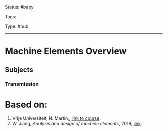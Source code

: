 Status: #baby

Tags: 

Type: #hub

---
# Machine Elements Overview


## Subjects
### Transmission










# Based on:

1. Vrije Universiteit, N. Martin,, [link to course](https://canvas.utwente.nl/courses/15351/modules/77332).
2. W. Jiang, _Analysis and design of machine elements_, 2019, [link](https://ut.on.worldcat.org/oclc/1084505954).

